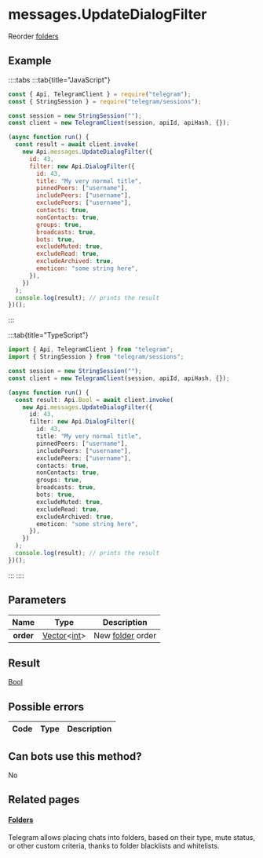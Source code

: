 # messages.UpdateDialogFilter

Reorder [folders](https://core.telegram.org/api/folders)

## Example

::::tabs
:::tab{title="JavaScript"}

```js
const { Api, TelegramClient } = require("telegram");
const { StringSession } = require("telegram/sessions");

const session = new StringSession("");
const client = new TelegramClient(session, apiId, apiHash, {});

(async function run() {
  const result = await client.invoke(
    new Api.messages.UpdateDialogFilter({
      id: 43,
      filter: new Api.DialogFilter({
        id: 43,
        title: "My very normal title",
        pinnedPeers: ["username"],
        includePeers: ["username"],
        excludePeers: ["username"],
        contacts: true,
        nonContacts: true,
        groups: true,
        broadcasts: true,
        bots: true,
        excludeMuted: true,
        excludeRead: true,
        excludeArchived: true,
        emoticon: "some string here",
      }),
    })
  );
  console.log(result); // prints the result
})();
```

:::

:::tab{title="TypeScript"}

```ts
import { Api, TelegramClient } from "telegram";
import { StringSession } from "telegram/sessions";

const session = new StringSession("");
const client = new TelegramClient(session, apiId, apiHash, {});

(async function run() {
  const result: Api.Bool = await client.invoke(
    new Api.messages.UpdateDialogFilter({
      id: 43,
      filter: new Api.DialogFilter({
        id: 43,
        title: "My very normal title",
        pinnedPeers: ["username"],
        includePeers: ["username"],
        excludePeers: ["username"],
        contacts: true,
        nonContacts: true,
        groups: true,
        broadcasts: true,
        bots: true,
        excludeMuted: true,
        excludeRead: true,
        excludeArchived: true,
        emoticon: "some string here",
      }),
    })
  );
  console.log(result); // prints the result
})();
```

:::
::::

## Parameters

|   Name    | Type                                                                                           | Description                                               |
| :-------: | ---------------------------------------------------------------------------------------------- | --------------------------------------------------------- |
| **order** | [Vector](https://core.telegram.org/type/Vector%20t)<[int](https://core.telegram.org/type/int)> | New [folder](https://core.telegram.org/api/folders) order |

## Result

[Bool](https://core.telegram.org/type/Bool)

## Possible errors

| Code | Type | Description |
| :--: | ---- | ----------- |

## Can bots use this method?

No

## Related pages

#### [Folders](https://core.telegram.org/api/folders)

Telegram allows placing chats into folders, based on their type, mute status, or other custom criteria, thanks to folder blacklists and whitelists.
